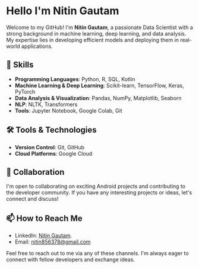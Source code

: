 
# Hello I'm Nitin Gautam


Welcome to my GitHub! I'm **Nitin Gautam**, a passionate Data Scientist with a strong background in machine learning, deep learning, and data analysis. My expertise lies in developing efficient models and deploying them in real-world applications.

## 🧠 Skills

- **Programming Languages**: Python, R, SQL, Kotlin
- **Machine Learning & Deep Learning**: Scikit-learn, TensorFlow, Keras, PyTorch
- **Data Analysis & Visualization**: Pandas, NumPy, Matplotlib, Seaborn
- **NLP**: NLTK, Transformers
- **Tools**: Jupyter Notebook, Google Colab, Git

## 🛠️ Tools & Technologies

- **Version Control**: Git, GitHub
- **Cloud Platforms**: Google Cloud

## 💞️ Collaboration

I'm open to collaborating on exciting Android projects and contributing to the developer community. If you have any interesting projects or ideas, let's connect and discuss!

## 📫 How to Reach Me

- LinkedIn:  [Nitin Gautam](https://www.linkedin.com/in/nitin-gautam-93081023b/).
- Email: nitin856378@gmail.com

Feel free to reach out to me via any of these channels. I'm always eager to connect with fellow developers and exchange ideas.

